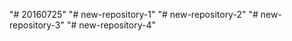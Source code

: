 "# 20160725" 
"# new-repository-1" 
"# new-repository-2" 
"# new-repository-3" 
"# new-repository-4" 
